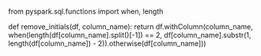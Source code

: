 from pyspark.sql.functions import when, length

def remove_initials(df, column_name):
    return df.withColumn(column_name, when(length(df[column_name].split()[-1]) == 2, df[column_name].substr(1, length(df[column_name]) - 2)).otherwise(df[column_name]))
